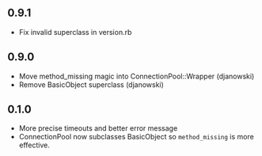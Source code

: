 0.9.1
--------

- Fix invalid superclass in version.rb

0.9.0
--------

- Move method\_missing magic into ConnectionPool::Wrapper (djanowski)
- Remove BasicObject superclass (djanowski)

0.1.0
--------

- More precise timeouts and better error message
- ConnectionPool now subclasses BasicObject so `method_missing` is more effective.
